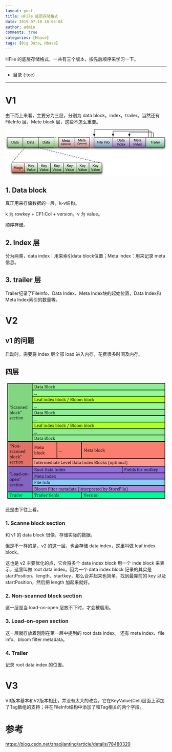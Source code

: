 ```yaml
---
layout: post
title: HFile 底层存储格式
date: 2019-07-10 18:04:04
author: admin
comments: true
categories: [Hbase]
tags: [Big Data, Hbase]
---
```


HFile 的底层存储格式，一共有三个版本，按先后顺序来学习一下。

<!-- more -->

---

* 目录
{:toc}
---


# V1

由下而上来看，主要分为三层，分别为 data block，index，trailer。当然还有 FileInfo 层，Mete block 层，这些不怎么重要。

[![](/images/posts/hfile_v1.jpg)](/images/posts/hfile_v1.jpg) 

## 1. Data block

真正用来存储数据的一层，k-v结构。

k 为 rowkey + CF1:Col + version，v 为 value。

顺序存储。

## 2. Index 层

分为两类，data index：用来索引data block位置；Meta index：用来记录 meta 信息。

## 3. trailer 层

Trailer纪录了FileInfo、Data Index、Meta Index块的起始位置，Data Index和Meta Index索引的数量等。


# V2

## v1 的问题

启动时，需要将 index 层全部 load 进入内存，花费很多时间及内存。

## 四层

[![](/images/posts/hfile_v2.png)](/images/posts/hfile_v2.png) 

还是由下往上看。

### 1. Scanne block section

和 v1 的 data block 很像，存储实际的数据。

但是不一样的是，v2 的这一层，也会存储 data index，这里叫做 leaf index block。

这也是 v2 主要优化的点，它会将多个 data index block 用一个 inde block 来表示，这里叫做 root data index。因为一个 data index block 记录的其实是 startPosition、length、startkey，那么合并起来也简单，找到最靠前的 key 以及 startPosition，然后把 length 加起来就好。

### 2. Non-scanned block section

这一层是当 load-on-open 层放不下时，才会被启用。

### 3. Load-on-open section

这一层就存放着刚刚在第一层中提到的 root data index。
还有 meta index、file info、bloom filter metadata。

### 4. Trailer

记录 root data index 的位置。

# V3

V3版本基本和V2版本相比，并没有太大的改变，它在KeyValue(Cell)层面上添加了Tag数组的支持；并在FileInfo结构中添加了和Tag相关的两个字段。


# 参考

https://blog.csdn.net/zhaojianting/article/details/78480329

